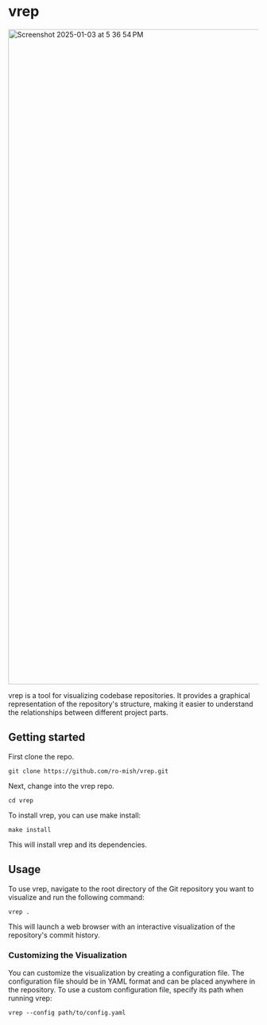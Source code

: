# vrep

<img width="1318" alt="Screenshot 2025-01-03 at 5 36 54 PM" src="https://github.com/user-attachments/assets/b85443ec-aee4-45a5-abd6-55d67c6afd6a" />

vrep is a tool for visualizing codebase repositories. It provides a graphical representation of the repository's structure, making it easier to understand the relationships between different project parts.

## Getting started
First clone the repo.

```
git clone https://github.com/ro-mish/vrep.git
```

Next, change into the vrep repo.
```
cd vrep
```

To install vrep, you can use make install:
```
make install
```
This will install vrep and its dependencies.

## Usage

To use vrep, navigate to the root directory of the Git repository you want to visualize and run the following command:
```
vrep .
```
This will launch a web browser with an interactive visualization of the repository's commit history.

### Customizing the Visualization

You can customize the visualization by creating a configuration file. The configuration file should be in YAML format and can be placed anywhere in the repository. To use a custom configuration file, specify its path when running vrep:
```
vrep --config path/to/config.yaml
```
